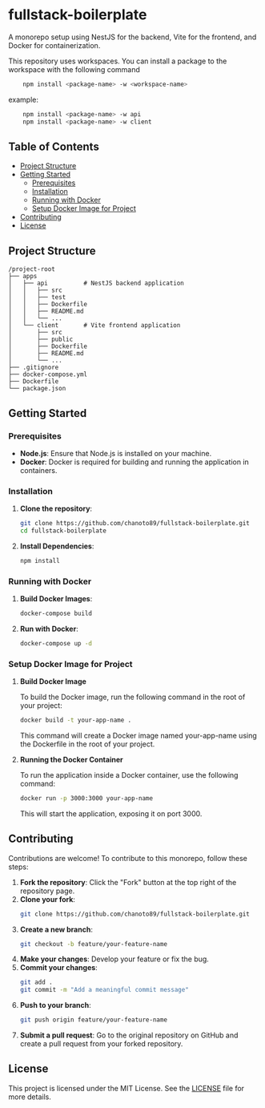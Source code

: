 # fullstack-boilerplate

A monorepo setup using NestJS for the backend, Vite for the frontend, and Docker for containerization.

This repository uses workspaces. You can install a package to the workspace with the following command 

```bash
    npm install <package-name> -w <workspace-name>
```
example:
```bash
    npm install <package-name> -w api
    npm install <package-name> -w client
```

## Table of Contents

- [Project Structure](#project-structure)
- [Getting Started](#getting-started)
  - [Prerequisites](#prerequisites)
  - [Installation](#installation)
  - [Running with Docker](#running-with-docker)
  - [Setup Docker Image for Project](#setup-docker-image-for-project)
- [Contributing](#contributing)
- [License](#license)

## Project Structure

```plaintext
/project-root
├── apps
│   ├── api          # NestJS backend application
│   │   ├── src
│   │   ├── test
│   │   ├── Dockerfile
│   │   ├── README.md
│   │   └── ...
│   └── client       # Vite frontend application
│       ├── src
│       ├── public
│       ├── Dockerfile
│       ├── README.md
│       └── ...
├── .gitignore
├── docker-compose.yml
├── Dockerfile
└── package.json
```

## Getting Started

### Prerequisites

- **Node.js**: Ensure that Node.js is installed on your machine.
- **Docker**: Docker is required for building and running the application in containers.

### Installation

1. **Clone the repository**:
   ```bash
   git clone https://github.com/chanoto89/fullstack-boilerplate.git
   cd fullstack-boilerplate
   ```
2. **Install Dependencies**:
   ```bash
   npm install
   ```

### Running with Docker
1. **Build Docker Images**:
   ```bash
   docker-compose build
   ```
2. **Run with Docker**:
   ```bash
   docker-compose up -d
   ```

### Setup Docker Image for Project
1. **Build Docker Image**

   To build the Docker image, run the following command in the root of your project:

   ```bash
   docker build -t your-app-name .
   ```

   This command will create a Docker image named your-app-name using the Dockerfile in the root of your project.

2. **Running the Docker Container**

   To run the application inside a Docker container, use the following command:

   ```bash
   docker run -p 3000:3000 your-app-name
   ```

   This will start the application, exposing it on port 3000.


## Contributing

Contributions are welcome! To contribute to this monorepo, follow these steps:

1. **Fork the repository**: Click the "Fork" button at the top right of the repository page.
2. **Clone your fork**: 
    ```bash
    git clone https://github.com/chanoto89/fullstack-boilerplate.git
    ```
3. **Create a new branch**: 
    ```bash
    git checkout -b feature/your-feature-name
    ```
4. **Make your changes**: Develop your feature or fix the bug.
5. **Commit your changes**: 
    ```bash
    git add .
    git commit -m "Add a meaningful commit message"
    ```
6. **Push to your branch**: 
    ```bash
    git push origin feature/your-feature-name
    ```
7. **Submit a pull request**: Go to the original repository on GitHub and create a pull request from your forked repository.

## License

This project is licensed under the MIT License. See the [LICENSE](LICENSE) file for more details.

